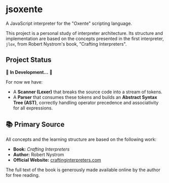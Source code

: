 # jsoxente

A JavaScript interpreter for the "Oxente" scripting language.

This project is a personal study of interpreter architecture. Its structure and implementation are based on the concepts presented in the first interpreter, `jlox`, from Robert Nystrom's book, "Crafting Interpreters".

## Project Status

🚧 **In Development...** 🚧

For now we have:

  * A **Scanner (Lexer)** that breaks the source code into a stream of tokens.
  * A **Parser** that consumes these tokens and builds an **Abstract Syntax Tree (AST)**, correctly handling operator precedence and associativity for all expressions.

## 📚 Primary Source

All concepts and the learning structure are based on the following work:

  * **Book:** *Crafting Interpreters*
  * **Author:** Robert Nystrom
  * **Official Website:** [craftinginterpreters.com](https://craftinginterpreters.com/)

The full text of the book is generously made available online by the author for free reading.